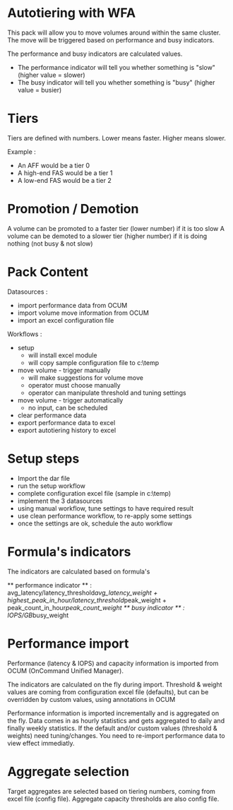 # Autotiering with WFA

This pack will allow you to move volumes around within the same cluster.
The move will be triggered based on performance and busy indicators.

The performance and busy indicators are calculated values.
* The performance indicator will tell you whether something is "slow" (higher value = slower)
* The busy indicator will tell you whether something is "busy" (higher value = busier)

# Tiers

Tiers are defined with numbers.  Lower means faster.  Higher means slower.

Example :
* An AFF would be a tier 0
* A high-end FAS would be a tier 1
* A low-end FAS would be a tier 2

# Promotion / Demotion

A volume can be promoted to a faster tier (lower number) if it is too slow
A volume can be demoted to a slower tier (higher number) if it is doing nothing (not busy & not slow)

# Pack Content

Datasources :
* import performance data from OCUM
* import volume move information from OCUM
* import an excel configuration file

Workflows :
* setup
    * will install excel module
    * will copy sample configuration file to c:\temp
* move volume - trigger manually
    * will make suggestions for volume move
    * operator must choose manually
    * operator can manipulate threshold and tuning settings
* move volume - trigger automatically
    * no input, can be scheduled
* clear performance data
* export performance data to excel
* export autotiering history to excel

# Setup steps

* Import the dar file
* run the setup workflow
* complete configuration excel file (sample in c:\temp)
* implement the 3 datasources
* using manual workflow, tune settings to have required result
* use clean performance workflow, to re-apply some settings
* once the settings are ok, schedule the auto workflow

# Formula's indicators

The indicators are calculated based on formula's

** performance indicator ** : avg_latency/latency_threshold*avg_latency_weight + highest_peak_in_hour/latency_threshold*peak_weight + peak_count_in_hour*peak_count_weight
** busy indicator ** : IOPS/GB*busy_weight

# Performance import

Performance (latency & IOPS) and capacity information is imported from OCUM (OnCommand Unified Manager).

The indicators are calculated on the fly during import.  Threshold & weight values are coming from configuration excel file (defaults), but can be overridden by custom values, using annotations in OCUM

Performance information is imported incrementally and is aggregated on the fly.  Data comes in as hourly statistics and gets aggregated to daily and finally weekly statistics.
If the default and/or custom values (threshold & weights) need tuning/changes.  You need to re-import performance data to view effect immediatly.

# Aggregate selection

Target aggregates are selected based on tiering numbers, coming from excel file (config file).  Aggregate capacity thresholds are also config file.


